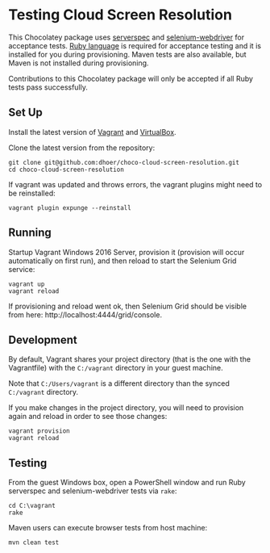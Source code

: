 # Testing Cloud Screen Resolution

This Chocolatey package uses [serverspec](http://serverspec.org/) and
[selenium-webdriver](https://github.com/SeleniumHQ/selenium/wiki/Ruby-Bindings)
for acceptance tests. [Ruby language](https://www.ruby-lang.org/) is
required for acceptance testing and it is installed for you during
provisioning.  Maven tests are also available, but Maven is not
installed during provisioning.

Contributions to this Chocolatey package will only be accepted if all
Ruby tests pass successfully.

## Set Up

Install the latest version of
[Vagrant](http://www.vagrantup.com/downloads.html) and
[VirtualBox](https://www.virtualbox.org/wiki/Downloads).

Clone the latest version from the repository:

```
git clone git@github.com:dhoer/choco-cloud-screen-resolution.git
cd choco-cloud-screen-resolution
```

If vagrant was updated and throws errors, the vagrant plugins might
need to be reinstalled:

```
vagrant plugin expunge --reinstall
```

## Running

Startup Vagrant Windows 2016 Server, provision it (provision will
occur automatically on first run), and then reload to
start the Selenium Grid service:

```
vagrant up
vagrant reload
```

If provisioning and reload went ok, then Selenium Grid should be
visible from here: http://localhost:4444/grid/console.

## Development

By default, Vagrant shares your project directory (that is the one with
the Vagrantfile) with the `C:/vagrant` directory in your guest machine.

Note that `C:/Users/vagrant` is a different directory than the synced
`C:/vagrant` directory.

If you make changes in the project directory, you will need to
provision again and reload in order to see those changes:

```
vagrant provision
vagrant reload
```

## Testing

From the guest Windows box, open a PowerShell window and run Ruby
serverspec and selenium-webdriver tests via `rake`:

```
cd C:\vagrant
rake
```

Maven users can execute browser tests from host machine:

```
mvn clean test
```
